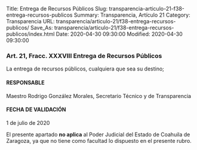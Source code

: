 Title: Entrega de Recursos Públicos
Slug: transparencia-articulo-21-f38-entrega-recursos-publicos
Summary: Transparencia, Artículo 21
Category: Transparencia
URL: transparencia/articulo-21/f38-entrega-recursos-publicos/
Save_As: transparencia/articulo-21/f38-entrega-recursos-publicos/index.html
Date: 2020-04-30 09:30:00
Modified: 2020-04-30 09:30:00


### Art. 21, Fracc. XXXVIII Entrega de Recursos Públicos

La entrega de recursos públicos, cualquiera que sea su destino;

#### RESPONSABLE

Maestro Rodrigo González Morales, Secretario Técnico y de Transparencia

#### FECHA DE VALIDACIÓN

1 de julio de 2020

El presente apartado **no aplica** al Poder Judicial del Estado de Coahuila de Zaragoza, ya que no tiene como facultad lo dispuesto en el presente rubro.


